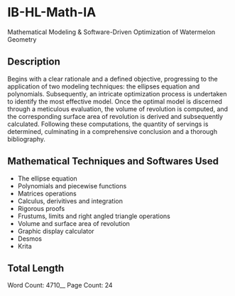 # IB-HL-Math-IA
Mathematical Modeling &amp; Software-Driven Optimization of Watermelon Geometry

## Description
Begins with a clear rationale and a defined objective, progressing to the application of two modeling techniques: the ellipses equation and polynomials. Subsequently, an intricate optimization process is undertaken to identify the most effective model. Once the optimal model is discerned through a meticulous evaluation, the volume of revolution is computed, and the corresponding surface area of revolution is derived and subsequently calculated. Following these computations, the quantity of servings is determined, culminating in a comprehensive conclusion and a thorough bibliography.

## Mathematical Techniques and Softwares Used
+ The ellipse equation
+ Polynomials and piecewise functions
+ Matrices operations
+ Calculus, derivitives and integration
+ Rigorous proofs
+ Frustums, limits and right angled triangle operations
+ Volume and surface area of revolution
+ Graphic display calculator
+ Desmos
+ Krita

## Total Length
Word Count: 4710__
Page Count: 24
